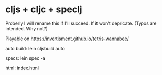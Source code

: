 # cljs + cljc + speclj
Proberly I will rename this if I'll succeed. If it won't depricate. (Typos are intended. Why not?)

Playable on https://invertisment.github.io/tetris-wannabee/

auto build:
lein cljsbuild auto

specs:
lein spec -a

html:
index.html
